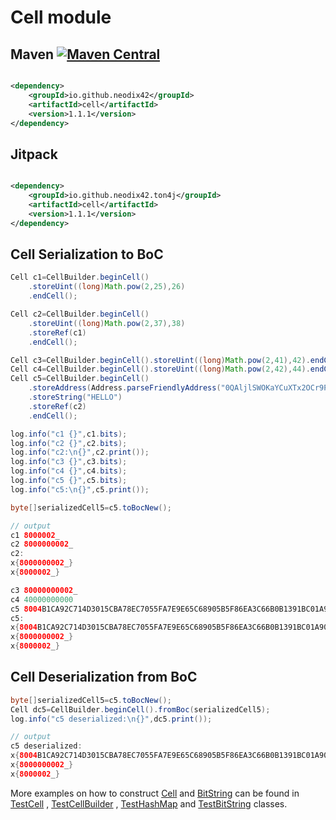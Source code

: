 # Cell module

## Maven [![Maven Central][maven-central-svg]][maven-central]

```xml

<dependency>
    <groupId>io.github.neodix42</groupId>
    <artifactId>cell</artifactId>
    <version>1.1.1</version>
</dependency>
```

## Jitpack

```xml

<dependency>
    <groupId>io.github.neodix42.ton4j</groupId>
    <artifactId>cell</artifactId>
    <version>1.1.1</version>
</dependency>
```

## Cell Serialization to BoC

```java
Cell c1=CellBuilder.beginCell()
    .storeUint((long)Math.pow(2,25),26)
    .endCell();

Cell c2=CellBuilder.beginCell()
    .storeUint((long)Math.pow(2,37),38)
    .storeRef(c1)
    .endCell();

Cell c3=CellBuilder.beginCell().storeUint((long)Math.pow(2,41),42).endCell();
Cell c4=CellBuilder.beginCell().storeUint((long)Math.pow(2,42),44).endCell();
Cell c5=CellBuilder.beginCell()
    .storeAddress(Address.parseFriendlyAddress("0QAljlSWOKaYCuXTx2OCr9P08y40SC2vw3UeM1hYnI3gDY7I"))
    .storeString("HELLO")
    .storeRef(c2)
    .endCell();

log.info("c1 {}",c1.bits);
log.info("c2 {}",c2.bits);
log.info("c2:\n{}",c2.print());
log.info("c3 {}",c3.bits);
log.info("c4 {}",c4.bits);
log.info("c5 {}",c5.bits);
log.info("c5:\n{}",c5.print());

byte[]serializedCell5=c5.toBocNew();

// output
c1 8000002_
c2 8000000002_
c2:
x{8000000002_}
x{8000002_}

c3 80000000002_
c4 40000000000
c5 8004B1CA92C714D3015CBA78EC7055FA7E9E65C68905B5F86EA3C66B0B1391BC01A908A98989F_
c5:
x{8004B1CA92C714D3015CBA78EC7055FA7E9E65C68905B5F86EA3C66B0B1391BC01A908A98989F_}
x{8000000002_}
x{8000002_}
```

## Cell Deserialization from BoC

```java
byte[]serializedCell5=c5.toBocNew();
Cell dc5=CellBuilder.beginCell().fromBoc(serializedCell5);
log.info("c5 deserialized:\n{}",dc5.print());

// output
c5 deserialized:
x{8004B1CA92C714D3015CBA78EC7055FA7E9E65C68905B5F86EA3C66B0B1391BC01A908A98989F_}
x{8000000002_}
x{8000002_}
```

More examples on how to construct [Cell](src/main/java/org/ton/ton4j/cell/Cell.java)
and [BitString](../bitstring/src/main/java/org/ton/ton4j/bitstring/BitString.java) can be
found in [TestCell](../cell/src/test/java/org/ton/ton4j/cell/TestCell.java)
, [TestCellBuilder](../cell/src/test/java/org/ton/ton4j/cell/TestCellBuilder.java)
, [TestHashMap](../cell/src/test/java/org/ton/ton4j/cell/TestHashMap.java)
and [TestBitString](../bitstring/src/test/ton4j/org/ton/ton4j/bitstring/TestBitString.java) classes.


[maven-central-svg]: https://img.shields.io/maven-central/v/io.github.neodix42/cell

[maven-central]: https://mvnrepository.com/artifact/io.github.neodix42/cell

[ton-svg]: https://img.shields.io/badge/Based%20on-TON-blue

[ton]: https://ton.org
